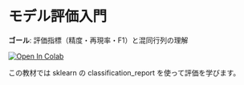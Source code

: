 # モデル評価入門
**ゴール**: 評価指標（精度・再現率・F1）と混同行列の理解

[![Open In Colab](https://colab.research.google.com/assets/colab-badge.svg)](
https://colab.research.google.com/github/YourUser/YourRepo/blob/main/notebooks/40_eval/intro_eval.ipynb)

この教材では sklearn の classification_report を使って評価を学びます。
